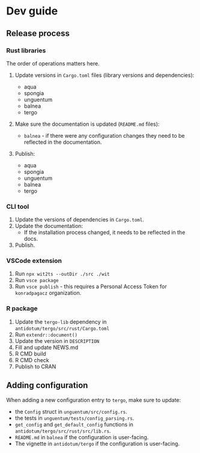 # Dev guide

## Release process

### Rust libraries

The order of operations matters here.

1. Update versions in `Cargo.toml` files (library versions and dependencies):
   - aqua
   - spongia
   - unguentum
   - balnea
   - tergo

2. Make sure the documentation is updated (`README.md` files):
   - `balnea` - if there were any configuration changes they need
     to be reflected in the documentation.

3. Publish:
   - aqua
   - spongia
   - unguentum
   - balnea
   - tergo

### CLI tool

1. Update the versions of dependencies in `Cargo.toml`.
2. Update the documentation:
   - If the installation process changed, it needs to be reflected
     in the docs.
3. Publish.

### VSCode extension

1. Run `npx wit2ts --outDir ./src ./wit`
2. Run `vsce package`
3. Run `vsce publish` - this requires a Personal Access Token
   for `konradpagacz` organization.

### R package

1. Update the `tergo-lib` dependency in `antidotum/tergo/src/rust/Cargo.toml`
2. Run `extendr::document()`
3. Update the version in `DESCRIPTION`
4. Fill and update NEWS.md
5. R CMD build
6. R CMD check
7. Publish to CRAN

## Adding configuration

When adding a new configuration entry to `tergo`, make sure to update:

- the `Config` struct in `unguentum/src/config.rs`.
- the tests in `unguentum/tests/config_parsing.rs`.
- `get_config` and `get_default_config` functions in `antidotum/tergo/src/rust/src/lib.rs`.
- `README.md` in `balnea` if the configuration is user-facing.
- The vignette in `antidotum/tergo` if the configuration is user-facing.
